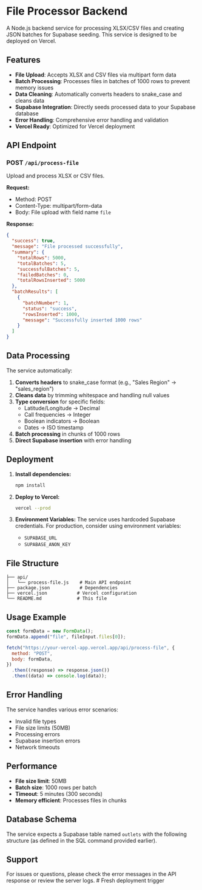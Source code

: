 # File Processor Backend

A Node.js backend service for processing XLSX/CSV files and creating JSON batches for Supabase seeding. This service is designed to be deployed on Vercel.

## Features

- **File Upload**: Accepts XLSX and CSV files via multipart form data
- **Batch Processing**: Processes files in batches of 1000 rows to prevent memory issues
- **Data Cleaning**: Automatically converts headers to snake_case and cleans data
- **Supabase Integration**: Directly seeds processed data to your Supabase database
- **Error Handling**: Comprehensive error handling and validation
- **Vercel Ready**: Optimized for Vercel deployment

## API Endpoint

### POST `/api/process-file`

Upload and process XLSX or CSV files.

**Request:**

- Method: POST
- Content-Type: multipart/form-data
- Body: File upload with field name `file`

**Response:**

```json
{
  "success": true,
  "message": "File processed successfully",
  "summary": {
    "totalRows": 5000,
    "totalBatches": 5,
    "successfulBatches": 5,
    "failedBatches": 0,
    "totalRowsInserted": 5000
  },
  "batchResults": [
    {
      "batchNumber": 1,
      "status": "success",
      "rowsInserted": 1000,
      "message": "Successfully inserted 1000 rows"
    }
  ]
}
```

## Data Processing

The service automatically:

1. **Converts headers** to snake_case format (e.g., "Sales Region" → "sales_region")
2. **Cleans data** by trimming whitespace and handling null values
3. **Type conversion** for specific fields:
   - Latitude/Longitude → Decimal
   - Call frequencies → Integer
   - Boolean indicators → Boolean
   - Dates → ISO timestamp
4. **Batch processing** in chunks of 1000 rows
5. **Direct Supabase insertion** with error handling

## Deployment

1. **Install dependencies:**

   ```bash
   npm install
   ```

2. **Deploy to Vercel:**

   ```bash
   vercel --prod
   ```

3. **Environment Variables:**
   The service uses hardcoded Supabase credentials. For production, consider using environment variables:
   - `SUPABASE_URL`
   - `SUPABASE_ANON_KEY`

## File Structure

```
├── api/
│   └── process-file.js    # Main API endpoint
├── package.json           # Dependencies
├── vercel.json           # Vercel configuration
└── README.md             # This file
```

## Usage Example

```javascript
const formData = new FormData();
formData.append("file", fileInput.files[0]);

fetch("https://your-vercel-app.vercel.app/api/process-file", {
  method: "POST",
  body: formData,
})
  .then((response) => response.json())
  .then((data) => console.log(data));
```

## Error Handling

The service handles various error scenarios:

- Invalid file types
- File size limits (50MB)
- Processing errors
- Supabase insertion errors
- Network timeouts

## Performance

- **File size limit**: 50MB
- **Batch size**: 1000 rows per batch
- **Timeout**: 5 minutes (300 seconds)
- **Memory efficient**: Processes files in chunks

## Database Schema

The service expects a Supabase table named `outlets` with the following structure (as defined in the SQL command provided earlier).

## Support

For issues or questions, please check the error messages in the API response or review the server logs.
#   F r e s h   d e p l o y m e n t   t r i g g e r  
 